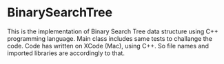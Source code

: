 # BinarySearchTree
This is the implementation of Binary Search Tree data structure using C++ programming language.
Main class includes same tests to challange the code.
Code has written on XCode (Mac), using C++. So file names and imported libraries are accordingly to that.
